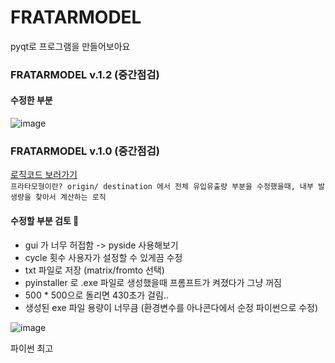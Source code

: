 # FRATARMODEL
pyqt로 프로그램을 만들어보아요

### FRATARMODEL v.1.2 (중간점검)
#### 수정한 부분
![image](https://github.com/7rohj/FRATARMODEL/assets/99319638/ea78e50f-d926-489f-b9b4-88a1de23bc06)



### FRATARMODEL v.1.0 (중간점검)
[로직코드 보러가기](https://github.com/7rohj/FRATARMODEL/blob/main/%ED%94%84%EB%9D%BC%ED%83%80%EB%82%B4%EB%B6%80%EC%BD%94%EB%93%9C%20230526.ipynb/) </br>
`프라타모형이란? origin/ destination 에서 전체 유입유출량 부분을 수정했을때, 내부 발생량을 찾아서 계산하는 로직`

#### 수정할 부분 검토 🤔
- gui 가 너무 허접함 -> pyside 사용해보기
- cycle 횟수 사용자가 설정할 수 있게끔 수정
- txt 파일로 저장 (matrix/fromto 선택)
- pyinstaller 로 .exe 파일로 생성했을때 프롬프트가 켜졌다가 그냥 꺼짐
- 500 * 500으로 돌리면 430초가 걸림..
- 생성된 exe 파일 용량이 너무큼 (환경변수를 아나콘다에서 순정 파이썬으로 수정)


![image](https://github.com/7rohj/FRATARMODEL/assets/99319638/4affe1fe-50c6-413e-b59e-f808992c851f)

파이썬 최고

